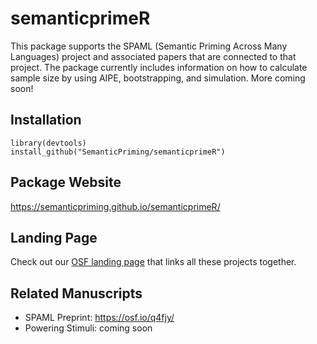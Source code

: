 # semanticprimeR

This package supports the SPAML (Semantic Priming  Across Many Languages) project and associated papers that are connected to that project. The package currently includes information on how to calculate sample size by using AIPE,  bootstrapping, and simulation. More coming soon!

## Installation

```
library(devtools)
install_github("SemanticPriming/semanticprimeR")
```

## Package Website

https://semanticpriming.github.io/semanticprimeR/

## Landing Page

Check out our [OSF landing page](https://osf.io/peyqh/) that links all these projects together. 

## Related Manuscripts

- SPAML Preprint: https://osf.io/q4fjy/
- Powering Stimuli: coming soon 
